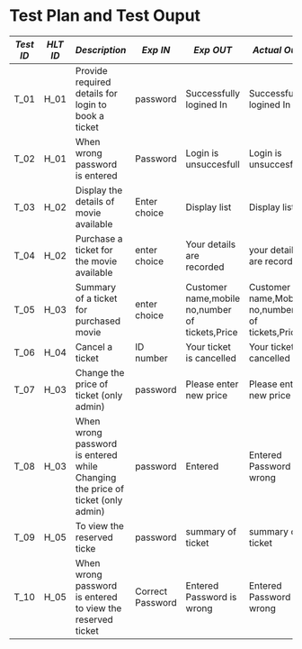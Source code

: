 # Test Plan and Test Ouput

| *Test ID* | *HLT ID* | *Description*                                              | *Exp IN* | *Exp OUT* | *Actual Out* |*PASS/FAIL*  |    
|-------------|-----|--------------------------------------------------------------|------------|-------------|----------------|------------------|
|  T_01|H_01| Provide required details for login to book a ticket| password| Successfully logined In | Successfully logined In| PASS |
|  T_02|H_01| When wrong password is entered| Password|  Login is unsuccesfull | Login is unsuccesfull | PASS |
|  T_03|H_02|Display the  details of movie available|  Enter choice | Display list | Display list | PASS |
|  T_04|H_02| Purchase a ticket for the movie available | enter choice | Your details are recorded  | your details are recorded| PASS |
|  T_05|H_03|  Summary of a ticket for purchased movie| enter choice |Customer name,mobile no,number of tickets,Price |Customer name,Mobile no,number of tickets,Price| PASS |
|  T_06|H_04| Cancel a ticket   |ID number|  Your ticket is cancelled | Your ticket is cancelled | PASS |
|  T_07|H_03| Change the price of ticket (only admin) | password| Please enter new price | Please enter new price   | PASS |
|  T_08|H_03|When wrong password is entered while Changing the price of ticket (only admin) | password | Entered  |  Entered Password is wrong |PASS |
|  T_09|H_05|To view the reserved ticke |password| summary of ticket|summary of ticket | PASS |
|  T_10|H_05|When wrong password is entered to view the reserved ticket|Correct Password | Entered Password is wrong|Entered Password is wrong | PASS |